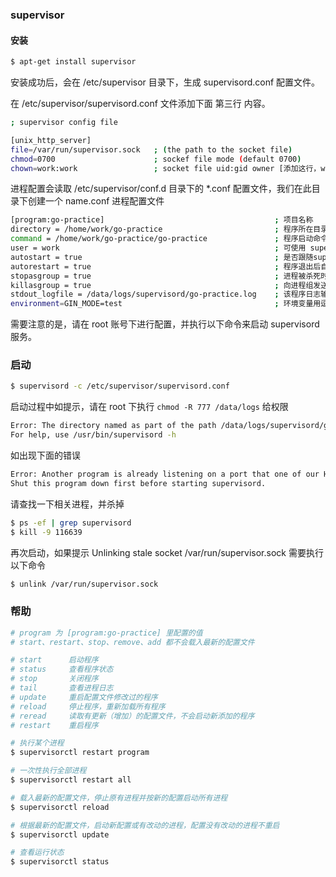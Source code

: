 ### supervisor

#### 安装

```sh
$ apt-get install supervisor
```

安装成功后，会在 /etc/supervisor 目录下，生成 supervisord.conf 配置文件。

在 /etc/supervisor/supervisord.conf 文件添加下面 第三行 内容。

```sh
; supervisor config file

[unix_http_server]
file=/var/run/supervisor.sock   ; (the path to the socket file)
chmod=0700                      ; sockef file mode (default 0700)
chown=work:work                 ; socket file uid:gid owner [添加这行，work 为调用 supervisorctl 进行重启等命令的用户]
```

进程配置会读取 /etc/supervisor/conf.d 目录下的 *.conf 配置文件，我们在此目录下创建一个 name.conf 进程配置文件

```sh
[program:go-practice]                                      ; 项目名称
directory = /home/work/go-practice                         ; 程序所在目录
command = /home/work/go-practice/go-practice               ; 程序启动命令
user = work                                                ; 可使用 supervisorctl 命令的用户
autostart = true                                           ; 是否跟随supervisord的启动而启动
autorestart = true                                         ; 程序退出后自动重启, 可选值：[unexpected, true, false]
stopasgroup = true                                         ; 进程被杀死时，是否向这个进程组发送stop信号，包括子进程
killasgroup = true                                         ; 向进程组发送kill信号，包括子进程
stdout_logfile = /data/logs/supervisord/go-practice.log    ; 该程序日志输出文件，目录需要手动创建
environment=GIN_MODE=test                                  ; 环境变量用逗号隔开
```

需要注意的是，请在 root 账号下进行配置，并执行以下命令来启动 supervisord 服务。

### 启动

```sh
$ supervisord -c /etc/supervisor/supervisord.conf
```

启动过程中如提示，请在 root 下执行 `chmod -R 777 /data/logs` 给权限

```sh
Error: The directory named as part of the path /data/logs/supervisord/go-practice.log does not exist. in section 'program:go-practice' (file: '/etc/supervisor/conf.d/go-practice.conf')
For help, use /usr/bin/supervisord -h
```

如出现下面的错误

```sh
Error: Another program is already listening on a port that one of our HTTP servers is configured to use. 
Shut this program down first before starting supervisord.
```

请查找一下相关进程，并杀掉

```sh
$ ps -ef | grep supervisord
$ kill -9 116639
```

再次启动，如果提示
Unlinking stale socket /var/run/supervisor.sock
需要执行以下命令

```sh
$ unlink /var/run/supervisor.sock
```

### 帮助

```sh
# program 为 [program:go-practice] 里配置的值
# start、restart、stop、remove、add 都不会载入最新的配置文件

# start      启动程序
# status     查看程序状态
# stop       关闭程序
# tail       查看进程日志
# update     重启配置文件修改过的程序
# reload     停止程序，重新加载所有程序
# reread     读取有更新（增加）的配置文件，不会启动新添加的程序
# restart    重启程序

# 执行某个进程
$ supervisorctl restart program

# 一次性执行全部进程
$ supervisorctl restart all

# 载入最新的配置文件，停止原有进程并按新的配置启动所有进程
$ supervisorctl reload

# 根据最新的配置文件，启动新配置或有改动的进程，配置没有改动的进程不重启
$ supervisorctl update

# 查看运行状态
$ supervisorctl status
```
